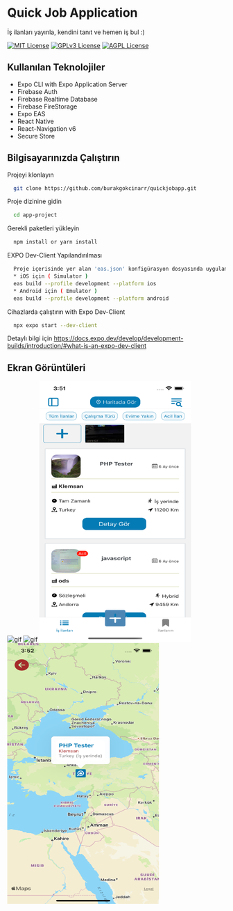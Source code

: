 # Quick Job Application

İş ilanları yayınla, kendini tanıt ve hemen iş bul :)

[![MIT License](https://img.shields.io/badge/License-MIT-green.svg)](https://choosealicense.com/licenses/mit/)
[![GPLv3 License](https://img.shields.io/badge/License-GPL%20v3-yellow.svg)](https://opensource.org/licenses/)
[![AGPL License](https://img.shields.io/badge/license-AGPL-blue.svg)](http://www.gnu.org/licenses/agpl-3.0)

  
## Kullanılan Teknolojiler

* Expo CLI with Expo Application Server
* Firebase Auth
* Firebase Realtime Database
* Firebase FireStorage
* Expo EAS
* React Native
* React-Navigation v6
* Secure Store

## Bilgisayarınızda Çalıştırın

Projeyi klonlayın

```bash
  git clone https://github.com/burakgokcinarr/quickjobapp.git
```

Proje dizinine gidin

```bash
  cd app-project
```

Gerekli paketleri yükleyin

```bash
  npm install or yarn install
```

EXPO Dev-Client Yapılandırılması
```bash
  Proje içerisinde yer alan 'eas.json' konfigürasyon dosyasında uygulamanın ios/android export ve dev-client olarak başlatma ayarları yapılmıştır. Bu ayarlara göre aşağıdaki kodu terminalde proje içerisinde çalıştırın.
  * iOS için ( Simulator )
  eas build --profile development --platform ios
  * Android için ( Emulator )
  eas build --profile development --platform android
```

Cihazlarda çalıştırın with Expo Dev-Client

```bash
  npx expo start --dev-client
```

Detaylı bilgi için https://docs.expo.dev/develop/development-builds/introduction/#what-is-an-expo-dev-client 
  
## Ekran Görüntüleri
<img src="https://github.com/burakgokcinarr/quickjobapp/blob/main/wellcome.gif" alt="gif" width="350" height="600"> <img src="https://github.com/burakgokcinarr/quickjobapp/blob/main/video.gif" alt="gif" width="350" height="600">
<img src="https://github.com/burakgokcinarr/quickjobapp/blob/main/Simulator%20Screenshot%20-%20iPhone%2014%20-%202023-08-17%20at%2015.51.26.png" alt="gif" width="350" height="600"> <img src="https://github.com/burakgokcinarr/quickjobapp/blob/main/Simulator%20Screenshot%20-%20iPhone%2014%20-%202023-08-17%20at%2015.52.37.png" alt="gif" width="350" height="600">
